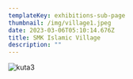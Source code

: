 ```yaml
---
templateKey: exhibitions-sub-page
thumbnail: /img/village1.jpeg
date: 2023-03-06T05:10:14.676Z
title: SMK Islamic Village
description: ""
---
```

![kuta3](/img/village2.jpeg)



